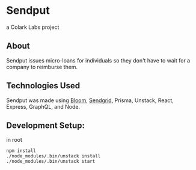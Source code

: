 # Sendput

a Colark Labs project

## About

Sendput issues micro-loans for individuals so they don't have to wait for a company to reimburse them.

## Technologies Used

Sendput was made using [Bloom](https://bloom.co/), [Sendgrid](https://sendgrid.com/), Prisma, Unstack, React, Express, GraphQL, and Node.

## Development Setup:

in root

`npm install`<br>
`./node_modules/.bin/unstack install`<br>
`./node_modules/.bin/unstack start`<br>
